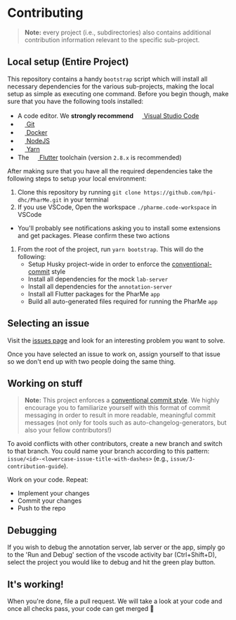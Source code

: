 # Contributing

> **Note:** every project (i.e., subdirectories) also contains additional contribution information relevant to the specific sub-project.

## Local setup (Entire Project)

This repository contains a handy `bootstrap` script which will install all necessary dependencies for the various sub-projects, making the local setup as simple as executing one command. Before you begin though, make sure that you have the following tools installed:

- A code editor. We **strongly recommend** [<img src="https://user-images.githubusercontent.com/82543715/142914400-49d5815b-71a7-4198-9501-157fc3aa40a2.png" width="16" height="16"> Visual Studio Code](https://code.visualstudio.com)
- [<img src="https://user-images.githubusercontent.com/82543715/142914382-5be71efd-9e34-46c2-aad6-04255c430594.png" width="16" height="16"> Git](https://git-scm.com/downloads)
- [<img src="https://user-images.githubusercontent.com/58258541/143049489-668aea70-bb2c-420d-b3e8-e0edc42a4e92.png" width="16" height="16"> Docker](https://docs.docker.com/get-docker/)
- [<img src="https://user-images.githubusercontent.com/58258541/143050266-4a2030d1-c319-447d-812b-2ad8a4020d48.png" width="16" height="16"> NodeJS](https://nodejs.org)
- [<img src="https://user-images.githubusercontent.com/58258541/143050227-b374b1f7-e28e-4b90-b7f0-b9112521d3b1.png" width="16" height="16"> Yarn](https://yarnpkg.com/)
- The [<img src="https://user-images.githubusercontent.com/82543715/142913349-54aafb75-8938-4299-b308-ecd2c4a226e7.png" width="16" height="16"> Flutter](https://flutter.dev/docs/get-started/install) toolchain (version `2.8.x` is recommended)

After making sure that you have all the required dependencies take the following steps to setup your local environment:

1. Clone this repository by running `git clone https://github.com/hpi-dhc/PharMe.git` in your terminal
1. If you use VSCode, Open the workspace `./pharme.code-workspace` in VSCode
  - You'll probably see notifications asking you to install some extensions and get packages. Please confirm these two actions
1. From the root of the project, run `yarn bootstrap`. This will do the following:
    - Setup Husky project-wide in order to enforce the [conventional-commit](https://www.conventionalcommits.org/en/v1.0.0/) style
    - Install all dependencies for the mock `lab-server`
    - Install all dependencies for the `annotation-server`
    - Install all Flutter packages for the PharMe `app`
    - Build all auto-generated files required for running the PharMe `app`

## Selecting an issue

Visit the [issues page](https://github.com/hpi-dhc/PharMe/issues) and look for an interesting problem you want to solve.

Once you have selected an issue to work on, assign yourself to that issue so we don't end up with two people doing the same thing.

## Working on stuff

> **Note:** This project enforces a [conventional commit style](https://www.conventionalcommits.org/en/v1.0.0/). We highly encourage you to familiarize yourself with this format of commit messaging in order to result in more readable, meaningful commit messages (not only for tools such as auto-changelog-generators, but also your fellow contributors!)

To avoid conflicts with other contributors, create a new branch and switch to that branch. You could name your branch according to this pattern: `issue/<id>-<lowercase-issue-title-with-dashes>` (e.g., `issue/3-contribution-guide`).

Work on your code. Repeat:

- Implement your changes
- Commit your changes
- Push to the repo

## Debugging

If you wish to debug the annotation server, lab server or the app, simply go to the 'Run and Debug' section of the vscode activity bar (Ctrl+Shift+D),
select the project you would like to debug and hit the green play button.

## It's working!

When you're done, file a pull request. We will take a look at your code and once all checks pass, your code can get merged 🥳
